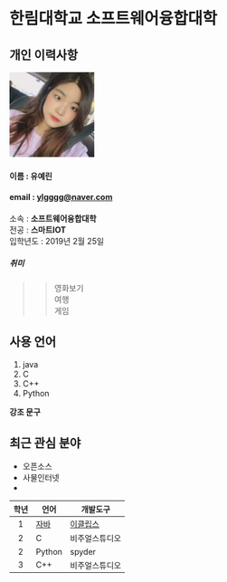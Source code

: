 # 한림대학교 소프트웨어융합대학

## 개인 이력사항
<img src = yl.jpg width = 150 height = 150>               

#### 이름 : 유예린
#### email : ylgggg@naver.com
소속 : **소프트웨어융합대학**  
전공 : **스마트IOT**  
입학년도 : 2019년 2월 25일  
##### 취미
>> 영화보기  
>> 여행  
>> 게임

## 사용 언어
1. java
2. C
3. C++
4. Python
  
**강조 문구**   
## 최근 관심 분야
+ 오픈소스 
+ 사물인터넷
+ 


|학년|언어|개발도구|
|:---:|---|---|
|1|[자바](https://www.oracle.com)|[이클립스][eclipse]|
|2|C|비주얼스튜디오|
|2|Python|spyder|
|3|C++|비주얼스튜디오|





[eclipse]: http://www.eclipse.org
